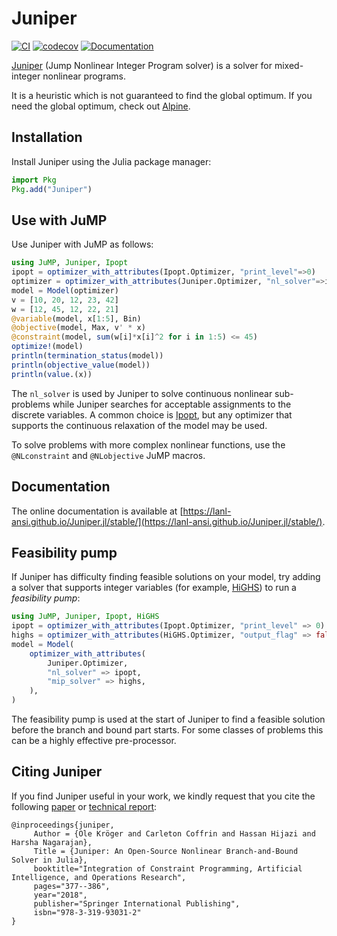 # Juniper

[![CI](https://github.com/lanl-ansi/Juniper.jl/workflows/CI/badge.svg)](https://github.com/lanl-ansi/Juniper.jl/actions?query=workflow%3ACI)
[![codecov](https://codecov.io/gh/lanl-ansi/Juniper.jl/branch/master/graph/badge.svg)](https://codecov.io/gh/lanl-ansi/Juniper.jl)
[![Documentation](https://img.shields.io/badge/docs-stable-blue.svg)](https://lanl-ansi.github.io/Juniper.jl/stable)

[Juniper](http://github.com/lanl-ansi/Juniper.jl) (Jump Nonlinear Integer Program solver) is a solver for mixed-integer nonlinear programs. 

It is a heuristic which is not guaranteed to find the global optimum.
If you need the global optimum, check out [Alpine](http://github.com/lanl-ansi/Alpine.jl).

## Installation

Install Juniper using the Julia package manager:

```julia
import Pkg
Pkg.add("Juniper")
```

## Use with JuMP

Use Juniper with JuMP as follows:
```julia
using JuMP, Juniper, Ipopt
ipopt = optimizer_with_attributes(Ipopt.Optimizer, "print_level"=>0)
optimizer = optimizer_with_attributes(Juniper.Optimizer, "nl_solver"=>ipopt)
model = Model(optimizer)
v = [10, 20, 12, 23, 42]
w = [12, 45, 12, 22, 21]
@variable(model, x[1:5], Bin)
@objective(model, Max, v' * x)
@constraint(model, sum(w[i]*x[i]^2 for i in 1:5) <= 45)
optimize!(model)
println(termination_status(model))
println(objective_value(model))
println(value.(x))
```

The `nl_solver` is used by Juniper to solve continuous nonlinear sub-problems while Juniper searches for acceptable assignments to the discrete variables.
A common choice is [Ipopt](https://github.com/jump-dev/Ipopt.jl), but any optimizer that supports the continuous relaxation of the model may be used.

To solve problems with more complex nonlinear functions, use the `@NLconstraint` and `@NLobjective` JuMP macros.

## Documentation

The online documentation is available at [https://lanl-ansi.github.io/Juniper.jl/stable/](https://lanl-ansi.github.io/Juniper.jl/stable/).

## Feasibility pump

If Juniper has difficulty finding feasible solutions on your model, try adding a solver that supports integer variables (for example, [HiGHS](https://github.com/jump-dev/HiGHS.jl)) to run a _feasibility pump_:

```julia
using JuMP, Juniper, Ipopt, HiGHS
ipopt = optimizer_with_attributes(Ipopt.Optimizer, "print_level" => 0)
highs = optimizer_with_attributes(HiGHS.Optimizer, "output_flag" => false)
model = Model(
    optimizer_with_attributes(
        Juniper.Optimizer,
        "nl_solver" => ipopt,
        "mip_solver" => highs,
    ),
)
```

The feasibility pump is used at the start of Juniper to find a feasible solution before the branch and bound part starts. 
For some classes of problems this can be a highly effective pre-processor.

## Citing Juniper

If you find Juniper useful in your work, we kindly request that you cite the following [paper](https://link.springer.com/chapter/10.1007/978-3-319-93031-2_27) or [technical report](https://arxiv.org/abs/1804.07332):

```
@inproceedings{juniper,
     Author = {Ole Kröger and Carleton Coffrin and Hassan Hijazi and Harsha Nagarajan},
     Title = {Juniper: An Open-Source Nonlinear Branch-and-Bound Solver in Julia},
     booktitle="Integration of Constraint Programming, Artificial Intelligence, and Operations Research",
     pages="377--386",
     year="2018",
     publisher="Springer International Publishing",
     isbn="978-3-319-93031-2"
}
```
